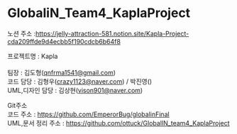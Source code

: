# GlobaliN_Team4_KaplaProject

노션 주소 :https://jelly-attraction-581.notion.site/Kapla-Project-cda209ffde9d4ecbb5f190cdcb6b64f8<br>

프로젝트명 : Kapla <br>	
팀장 : 김도형(qnfrma1541@gmail.com)<br>
코드 담당 : 김형우(crazy1123@naver.com) / 박진영()<br>
UML,디자인 담당 : 김상현(vison901@naver.com)

Git주소<br>
코드 주소 : https://github.com/EmperorBug/globalinFinal<br>
UML,문서 정리 주소 : https://github.com/ottuck/GlobalIN_team4_KaplaProject

